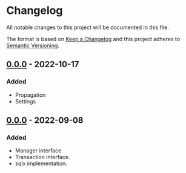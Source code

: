 # Changelog

All notable changes to this project will be documented in this file.

The format is based on [Keep a Changelog](http://keepachangelog.com/)
and this project adheres to [Semantic Versioning](http://semver.org/).

## [0.0.0] - 2022-10-17

### Added

- Propagation
- Settings

## [0.0.0] - 2022-09-08

### Added

- Manager interface.
- Transaction interface.
- sqlx implementation.

[0.0.0]: https://github.com/avito-tech/go-transaction-manager/
